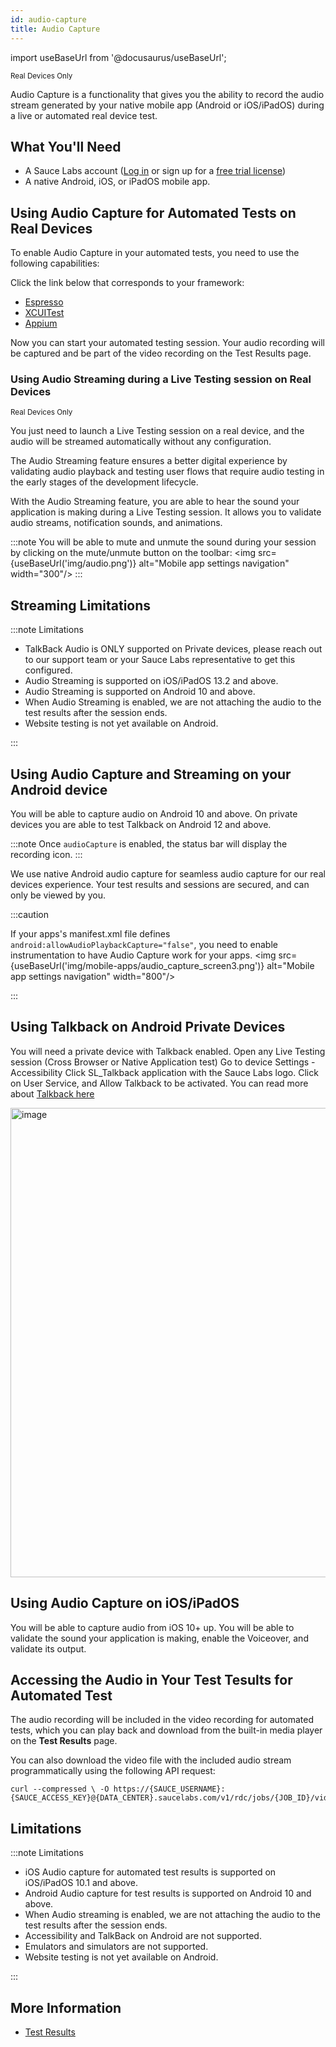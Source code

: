```yaml
---
id: audio-capture
title: Audio Capture
---
```


import useBaseUrl from '@docusaurus/useBaseUrl';

<p><small><span className="sauceGreen">Real Devices Only</span></small></p>

Audio Capture is a functionality that gives you the ability to record the audio stream generated by your native mobile app (Android or iOS/iPadOS) during a live or automated real device test.

## What You'll Need

- A Sauce Labs account ([Log in](https://accounts.saucelabs.com/am/XUI/#login/) or sign up for a [free trial license](https://saucelabs.com/sign-up))
- A native Android, iOS, or iPadOS mobile app.

## Using Audio Capture for Automated Tests on Real Devices

To enable Audio Capture in your automated tests, you need to use the following capabilities:

Click the link below that corresponds to your framework:

- [Espresso](/mobile-apps/automated-testing/espresso-xcuitest/espresso/#audiocapture)
- [XCUITest](/mobile-apps/automated-testing/espresso-xcuitest/xcuitest/#audiocapture)
- [Appium](/dev/test-configuration-options/#audiocapture)

Now you can start your automated testing session. Your audio recording will be captured and be part of the video recording on the Test Results page.

### Using Audio Streaming during a Live Testing session on Real Devices

<p><small><span className="sauceGreen">Real Devices Only</span></small></p>

You just need to launch a Live Testing session on a real device, and the audio will be streamed automatically without any configuration.

The Audio Streaming feature ensures a better digital experience by validating audio playback and testing user flows that require audio testing in the early stages of the development lifecycle.

With the Audio Streaming feature, you are able to hear the sound your application is making during a Live Testing session. It allows you to validate audio streams, notification sounds, and animations.

:::note
You will be able to mute and unmute the sound during your session by clicking on the mute/unmute button on the toolbar:
<img src={useBaseUrl('img/audio.png')} alt="Mobile app settings navigation" width="300"/>
:::

## Streaming Limitations

:::note Limitations

- TalkBack Audio is ONLY supported on Private devices, please reach out to our support team or your Sauce Labs representative to get this configured. 
- Audio Streaming is supported on iOS/iPadOS 13.2 and above.
- Audio Streaming is supported on Android 10 and above.
- When Audio Streaming is enabled, we are not attaching the audio to the test results after the session ends.
- Website testing is not yet available on Android.

:::

## Using Audio Capture and Streaming on your Android device

You will be able to capture audio on Android 10 and above.
On private devices you are able to test Talkback on Android 12 and above. 

:::note
Once `audioCapture` is enabled, the status bar will display the recording icon.
:::

We use native Android audio capture for seamless audio capture for our real devices experience. Your test results and sessions are secured, and can only be viewed by you.

:::caution

If your apps's manifest.xml file defines `android:allowAudioPlaybackCapture="false"`, you need to enable instrumentation to have Audio Capture work for your apps.
<img src={useBaseUrl('img/mobile-apps/audio_capture_screen3.png')} alt="Mobile app settings navigation" width="800"/>

:::

## Using Talkback on Android Private Devices

You will need a private device with Talkback enabled. 
Open any Live Testing session (Cross Browser or Native Application test)
Go to device Settings - Accessibility 
Click SL_Talkback application with the Sauce Labs logo.
Click on User Service, and Allow Talkback to be activated. 
You can read more about [Talkback here](https://support.google.com/accessibility/android/answer/6006598?sjid=17999569893329555730-EU) 

<img width="751" alt="image" src="https://github.com/saucelabs/sauce-docs/assets/68342451/0643d009-17f8-4f38-a945-c0113557e1fc">


## Using Audio Capture on iOS/iPadOS

You will be able to capture audio from iOS 10+ up.
You will be able to validate the sound your application is making, enable the Voiceover, and validate its output.



## Accessing the Audio in Your Test Tesults for Automated Test

The audio recording will be included in the video recording for automated tests, which you can play back and download from the built-in media player on the **Test Results** page.

You can also download the video file with the included audio stream programmatically using the following API request:

```
curl --compressed \ -O https://{SAUCE_USERNAME}:{SAUCE_ACCESS_KEY}@{DATA_CENTER}.saucelabs.com/v1/rdc/jobs/{JOB_ID}/video.mp4
```

## Limitations

:::note Limitations

- iOS Audio capture for automated test results is supported on iOS/iPadOS 10.1 and above.
- Android Audio capture for test results is supported on Android 10 and above.
- When Audio streaming is enabled, we are not attaching the audio to the test results after the session ends.
- Accessibility and TalkBack on Android are not supported.
- Emulators and simulators are not supported.
- Website testing is not yet available on Android.

:::

## More Information

- [Test Results](/test-results/)
